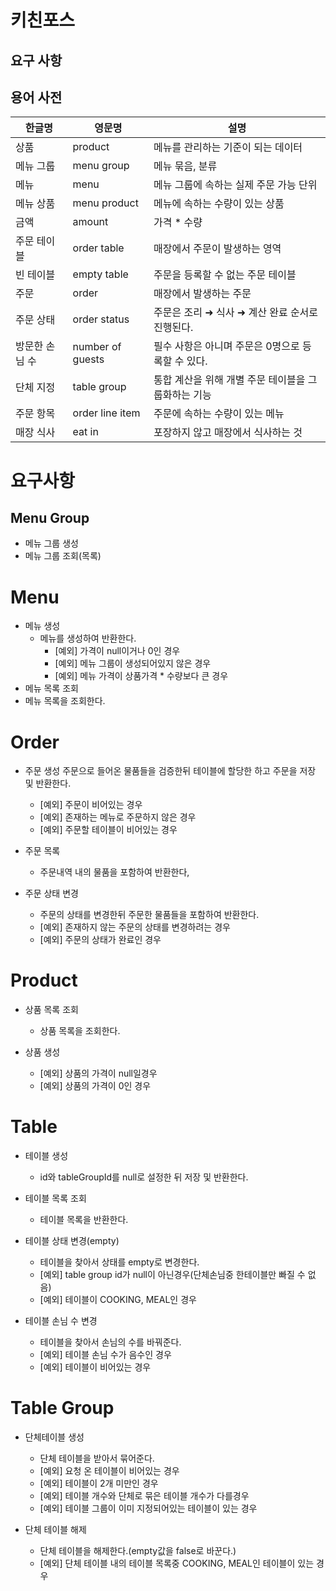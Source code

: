 # 키친포스

## 요구 사항

## 용어 사전

| 한글명 | 영문명 | 설명 |
| --- | --- | --- |
| 상품 | product | 메뉴를 관리하는 기준이 되는 데이터 |
| 메뉴 그룹 | menu group | 메뉴 묶음, 분류 |
| 메뉴 | menu | 메뉴 그룹에 속하는 실제 주문 가능 단위 |
| 메뉴 상품 | menu product | 메뉴에 속하는 수량이 있는 상품 |
| 금액 | amount | 가격 * 수량 |
| 주문 테이블 | order table | 매장에서 주문이 발생하는 영역 |
| 빈 테이블 | empty table | 주문을 등록할 수 없는 주문 테이블 |
| 주문 | order | 매장에서 발생하는 주문 |
| 주문 상태 | order status | 주문은 조리 ➜ 식사 ➜ 계산 완료 순서로 진행된다. |
| 방문한 손님 수 | number of guests | 필수 사항은 아니며 주문은 0명으로 등록할 수 있다. |
| 단체 지정 | table group | 통합 계산을 위해 개별 주문 테이블을 그룹화하는 기능 |
| 주문 항목 | order line item | 주문에 속하는 수량이 있는 메뉴 |
| 매장 식사 | eat in | 포장하지 않고 매장에서 식사하는 것 |


# 요구사항

## Menu Group
- 메뉴 그룹 생성
- 메뉴 그룹 조회(목록)

# Menu
- 메뉴 생성
  - 메뉴를 생성하여 반환한다.
    - [예외] 가격이 null이거나 0인 경우
    - [예외] 메뉴 그룹이 생성되어있지 않은 경우 
    - [예외] 메뉴 가격이 상품가격 * 수량보다 큰 경우
-  메뉴 목록 조회
  - 메뉴 목록을 조회한다.

# Order
- 주문 생성
  주문으로 들어온 물품들을 검증한뒤 테이블에 할당한 하고 주문을 저장 및 반환한다.
  - [예외] 주문이 비어있는 경우
  - [예외] 존재하는 메뉴로 주문하지 않은 경우
  - [예외] 주문할 테이블이 비어있는 경우
  
- 주문 목록
  - 주문내역 내의 물품을 포함하여 반환한다,
  
- 주문 상태 변경
  - 주문의 상태를 변경한뒤 주문한 물품들을 포함하여 반환한다.
  - [예외] 존재하지 않는 주문의 상태를 변경하려는 경우
  - [예외] 주문의 상태가 완료인 경우
  
  
# Product
- 상품 목록 조회
  - 상품 목록을 조회한다.

- 상품 생성
  - [예외] 상품의 가격이 null일경우
  - [예외] 상품의 가격이 0인 경우
  
# Table
- 테이블 생성
  - id와 tableGroupId를 null로 설정한 뒤 저장 및 반환한다.
  
- 테이블 목록 조회
  - 테이블 목록을 반환한다.
  
- 테이블 상태 변경(empty)
  - 테이블을 찾아서 상태를 empty로 변경한다.
  - [예외] table group id가 null이 아닌경우(단체손님중 한테이블만 빠질 수 없음)
  - [예외] 테이블이 COOKING, MEAL인 경우

- 테이블 손님 수 변경
  - 테이블을 찾아서 손님의 수를 바꿔준다.
  - [예외] 테이블 손님 수가 음수인 경우
  - [예외] 테이블이 비어있는 경우
  
# Table Group
- 단체테이블 생성
  - 단체 테이블을 받아서 묶어준다.
  - [예외] 요청 온 테이블이 비어있는 경우
  - [예외] 테이블이 2개 미만인 경우
  - [예외] 테이블 개수와 단체로 묶은 테이블 개수가 다를경우
  - [예외] 테이블 그룹이 이미 지정되어있는 테이블이 있는 경우

- 단체 테이블 해제
  - 단체 테이블을 해제한다.(empty값을 false로 바꾼다.)
  - [예외] 단체 테이블 내의 테이블 목록중 COOKING, MEAL인 테이블이 있는 경우
